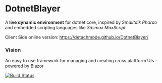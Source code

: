 # DotnetBlayer
A **live dynamic environment** for dotnet core, inspired by _Smalltalk Pharao_ and embedded scripting languages like _3dsmax MaxScript_.

Client Side online version:
https://detachmode.github.io/DotnetBlayer/

### Vision
An easy to use framework for managing and creating cross plattform UIs  - powered by Blazor


[![Build Status](https://detachmode.visualstudio.com/github-detachmode/_apis/build/status/detachmode.DotnetBlayer?branchName=master)](https://detachmode.visualstudio.com/github-detachmode/_build/latest?definitionId=2&branchName=master)
